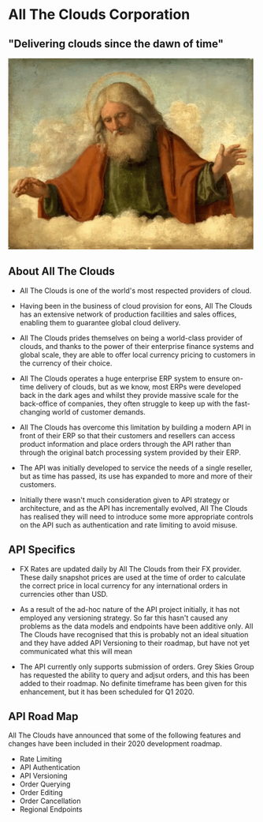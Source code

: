 # All The Clouds Corporation

## "Delivering clouds since the dawn of time"

![All The Clouds Logo](images/alltheclouds.gif)

## About All The Clouds

- All The Clouds is one of the world's most respected providers of cloud.

- Having been in the business of cloud provision for eons, All The Clouds has an extensive network of production facilities and sales offices, enabling them to guarantee global cloud delivery.

- All The Clouds prides themselves on being a world-class provider of clouds, and thanks to the power of their enterprise finance systems and global scale, they are able to offer local currency pricing to customers in the currency of their choice.

- All The Clouds operates a huge enterprise ERP system to ensure on-time delivery of clouds, but as we know, most ERPs were developed back in the dark ages and whilst they provide massive scale for the back-office of companies, they often struggle to keep up with the fast-changing world of customer demands.

- All The Clouds has overcome this limitation by building a modern API in front of their ERP so that their customers and resellers can access product information and place orders through the API rather than through the original batch processing system provided by their ERP.

- The API was initially developed to service the needs of a single reseller, but as time has passed, its use has expanded to more and more of their customers.

- Initially there wasn't much consideration given to API strategy or architecture, and as the API has incrementally evolved, All The Clouds has realised they will need to introduce some more appropriate controls on the API such as authentication and rate limiting to avoid misuse.

## API Specifics

- FX Rates are updated daily by All The Clouds from their FX provider. These daily snapshot prices are used at the time of order to calculate the correct price in local currency for any international orders in currencies other than USD.

- As a result of the ad-hoc nature of the API project initially, it has not employed any versioning strategy. So far this hasn't caused any problems as the data models and endpoints have been additive only. All The Clouds have recognised that this is probably not an ideal situation and they have added API Versioning to their roadmap, but have not yet communicated what this will mean

- The API currently only supports submission of orders. Grey Skies Group has requested the ability to query and adjsut orders, and this has been added to their roadmap. No definite timeframe has been given for this enhancement, but it has been scheduled for Q1 2020.

## API Road Map

All The Clouds have announced that some of the following features and changes have been included in their 2020 development roadmap.

- Rate Limiting
- API Authentication
- API Versioning
- Order Querying
- Order Editing
- Order Cancellation
- Regional Endpoints
